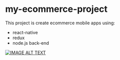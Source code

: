 # my-ecommerce-project
This project is create ecommerce mobile apps using: 
- react-native
- redux
- node.js back-end

[![IMAGE ALT TEXT](http://img.youtube.com/vi/P6G0kmiJr7c/0.jpg)](http://www.youtube.com/watch?v=P6G0kmiJr7c "E Commerce React Native")
